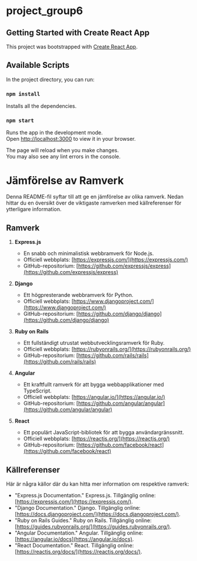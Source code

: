 # project_group6
## Getting Started with Create React App

This project was bootstrapped with [Create React App](https://github.com/facebook/create-react-app).

## Available Scripts

In the project directory, you can run:

### `npm install`

Installs all the dependencies.

### `npm start`

Runs the app in the development mode.\
Open [http://localhost:3000](http://localhost:3000) to view it in your browser.

The page will reload when you make changes.\
You may also see any lint errors in the console.

# Jämförelse av Ramverk

Denna README-fil syftar till att ge en jämförelse av olika ramverk. Nedan hittar du en översikt över de viktigaste ramverken med källreferenser för ytterligare information.

## Ramverk

1. **Express.js**
   - En snabb och minimalistisk webbramverk för Node.js.
   - Officiell webbplats: [https://expressjs.com/](https://expressjs.com/)
   - GitHub-repositorium: [https://github.com/expressjs/express](https://github.com/expressjs/express)

2. **Django**
   - Ett högpresterande webbramverk för Python.
   - Officiell webbplats: [https://www.djangoproject.com/](https://www.djangoproject.com/)
   - GitHub-repositorium: [https://github.com/django/django](https://github.com/django/django)

3. **Ruby on Rails**
   - Ett fullständigt utrustat webbutvecklingsramverk för Ruby.
   - Officiell webbplats: [https://rubyonrails.org/](https://rubyonrails.org/)
   - GitHub-repositorium: [https://github.com/rails/rails](https://github.com/rails/rails)

4. **Angular**
   - Ett kraftfullt ramverk för att bygga webbapplikationer med TypeScript.
   - Officiell webbplats: [https://angular.io/](https://angular.io/)
   - GitHub-repositorium: [https://github.com/angular/angular](https://github.com/angular/angular)

5. **React**
   - Ett populärt JavaScript-bibliotek för att bygga användargränssnitt.
   - Officiell webbplats: [https://reactjs.org/](https://reactjs.org/)
   - GitHub-repositorium: [https://github.com/facebook/react](https://github.com/facebook/react)

## Källreferenser

Här är några källor där du kan hitta mer information om respektive ramverk:

- "Express.js Documentation." Express.js. Tillgänglig online: [https://expressjs.com/](https://expressjs.com/).
- "Django Documentation." Django. Tillgänglig online: [https://docs.djangoproject.com/](https://docs.djangoproject.com/).
- "Ruby on Rails Guides." Ruby on Rails. Tillgänglig online: [https://guides.rubyonrails.org/](https://guides.rubyonrails.org/).
- "Angular Documentation." Angular. Tillgänglig online: [https://angular.io/docs](https://angular.io/docs).
- "React Documentation." React. Tillgänglig online: [https://reactjs.org/docs/](https://reactjs.org/docs/).



